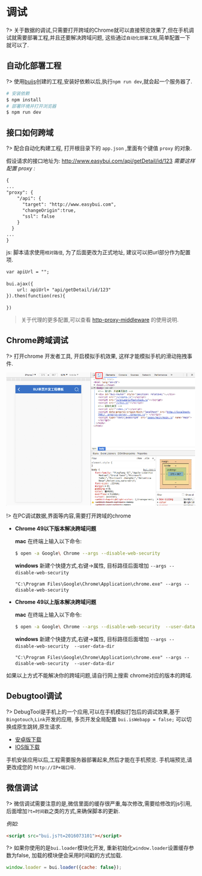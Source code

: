# 调试

?> 关于数据的调试,只需要打开跨域的Chrome就可以直接预览效果了,但在手机调试就需要部署工程,并且还要解决跨域问题, 这些通过`自动化部署工程`,简单配置一下就可以了.

## 自动化部署工程

?> 使用[buijs](tools/buijs.md)创建的工程,安装好依赖以后,执行`npm run dev`,就会起一个服务器了.

```bash
# 安装依赖
$ npm install
# 部署环境并打开浏览器
$ npm run dev
```

## 接口如何跨域

?> 配合自动化构建工程, 打开根目录下的 `app.json` ,里面有个键值 `proxy` 的对象. 

假设请求的接口地址为: http://www.easybui.com/api/getDetail/id/123 
*需要这样配置 proxy :*

```
{
...
"proxy": {
    "/api": {
      "target": "http://www.easybui.com",  
      "changeOrigin":true,
      "ssl": false  
    }
  }
...
}
```

js: 脚本请求使用`相对路径`, 为了后面更改为正式地址, 建议可以把url部分作为配置项.

```
var apiUrl = "";

bui.ajax({
    url: apiUrl+ "api/getDetail/id/123"
}).then(function(res){
    
})
```
> 关于代理的更多配置,可以查看 [http-proxy-middleware](https://www.npmjs.com/package/http-proxy-middleware) 的使用说明.

## Chrome跨域调试

?> 打开chrome 开发者工具, 开启模拟手机效果, 这样才能模拟手机的滑动拖拽事件.

![chrome 预览图](../static/images/chrome.png)

!> 在PC调试数据,界面等内容,需要打开跨域的chrome
    
* **Chrome 49以下版本解决跨域问题**

  **mac** 在终端上输入以下命令:
  ```bash
  $ open -a Google\ Chrome --args --disable-web-security
  ```
  **windows** 新建个快捷方式,右键->属性, 目标路径后面增加  `--args --disable-web-security` 
  ```
  "C:\Program Files\Google\Chrome\Application\chrome.exe" --args --disable-web-security 
  ```

* **Chrome 49以上版本解决跨域问题**

  **mac** 在终端上输入以下命令:
  ```bash
  $ open -a Google\ Chrome --args --disable-web-security  --user-data-dir
  ```
  **windows** 新建个快捷方式,右键->属性, 目标路径后面增加  `--args --disable-web-security  --user-data-dir`
  ```
  "C:\Program Files\Google\Chrome\Application\chrome.exe" --args --disable-web-security  --user-data-dir
  ```

如果以上方式不能解决你的跨域问题,请自行网上搜索 chrome对应的版本的跨域.


## Debugtool调试

?> DebugTool是手机上的一个应用,可以在手机模拟打包后的调试效果,基于`Bingotouch`,`Link`开发的应用, 多页开发全局配置 `bui.isWebapp = false;` 可以切换成原生跳转,原生请求.

* [安卓版下载](http://www.easybui.com/downloads/source/debugtool/DebugTool-v3.4.0.apk)
* [IOS版下载](http://www.easybui.com/downloads/source/debugtool/DebugTool-v1.0.ipa)


手机安装应用以后,工程需要服务器部署起来,然后才能在手机预览. 手机端预览,请更改成您的 `http://IP+端口号`.

## 微信调试

?> 微信调试需要注意的是,微信里面的缓存很严重,每次修改,需要给修改的js引用,后面增加`?t=时间戳`之类的方式,来确保脚本的更新.

*例如:*
```html
<script src="bui.js?t=2016073101"></script>
```

?> 如果你使用的是`bui.loader`模块化开发, 重新初始化`window.loader`设置缓存参数为false, 加载的模块便会采用时间戳的方式加载.

```js
window.loader = bui.loader({cache: false});
```

